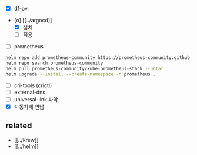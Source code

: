 - [X] df-pv
- [o] [[../argocd]]
  - [X] 설치
  - [ ] 적용
- [ ] prometheus
```sh
helm repo add prometheus-community https://prometheus-community.github.io/helm-charts
helm repo search prometheus-community
helm pull prometheus-community/kube-prometheus-stack --untar
helm upgrade --install --create-namespace -n prometheus . 
```
- [ ] cri-tools (crictl)
- [ ] external-dns
- [ ] universal-link 파악
- [X] 자동차세 연납

## related
- [[../krew]]
- [[../helm]]
